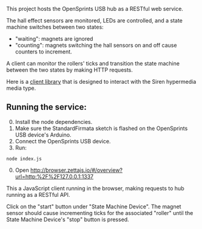 This project hosts the OpenSprints USB hub as a RESTful web service.

The hall effect sensors are monitored, LEDs are controlled, and a state machine
switches between two states:
- "waiting": magnets are ignored
- "counting": magnets switching the hall sensors on and off cause counters to
  increment.

A client can monitor the rollers' ticks and transition the state machine between
the two states by making HTTP requests.

Here is a [client library](https://github.com/zettajs/node-zetta-client) that is
designed to interact with the Siren hypermedia media type.

## Running the service:

0. Install the node dependencies.
0. Make sure the StandardFirmata sketch is flashed on the OpenSprints USB
   device's Arduino.
0. Connect the OpenSprints USB device.
0. Run:

```
node index.js
```

0. Open http://browser.zettajs.io/#/overview?url=http:%2F%2F127.0.0.1:1337

This a JavaScript client running in the browser, making requests to hub running
as a RESTful API.

Click on the "start" button under "State Machine Device". The magnet sensor
should cause incrementing ticks for the associated "roller" until the State
Machine Device's "stop" button is pressed.
